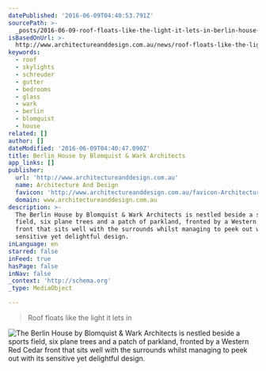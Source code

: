 ```yaml
---
datePublished: '2016-06-09T04:40:53.791Z'
sourcePath: >-
  _posts/2016-06-09-roof-floats-like-the-light-it-lets-in-berlin-house-by-blomq.md
isBasedOnUrl: >-
  http://www.architectureanddesign.com.au/news/roof-floats-like-the-light-it-lets-in-berlin-house?utm_source=Cirrus+Media+Newsletters&utm_campaign=bccc73139b-Architecture+and+Design+Newsletter+-+201403121023&utm_medium=email&utm_term=0_fe913f1856-bccc73139b-58826505
keywords:
  - roof
  - skylights
  - schreuder
  - gutter
  - bedrooms
  - glass
  - wark
  - berlin
  - blomquist
  - house
related: []
author: []
dateModified: '2016-06-09T04:40:47.090Z'
title: Berlin House by Blomquist & Wark Architects
app_links: []
publisher:
  url: 'http://www.architectureanddesign.com.au'
  name: Architecture And Design
  favicon: 'http://www.architectureanddesign.com.au/favicon-ArchitectureAndDesign.ico'
  domain: www.architectureanddesign.com.au
description: >-
  The Berlin House by Blomquist & Wark Architects is nestled beside a sports
  field, six plane trees and a patch of parkland, fronted by a Western Red Cedar
  front that sits well with the surrounds whilst managing to peek out with its
  sensitive yet delightful design.
inLanguage: en
starred: false
inFeed: true
hasPage: false
inNav: false
_context: 'http://schema.org'
_type: MediaObject

---
```

> Roof floats like the light it lets in

![The Berlin House by Blomquist & Wark Architects is nestled beside a sports field, six plane trees and a patch of parkland, fronted by a Western Red Cedar front that sits well with the surrounds whilst managing to peek out with its sensitive yet delightful design.](https://the-grid-user-content.s3-us-west-2.amazonaws.com/2be15624-bf2a-444a-a15c-107f4193f5be.jpg)